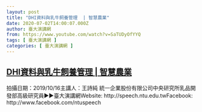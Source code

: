 ```yaml
---
layout: post
title: "DHI資料與乳牛飼養管理  | 智慧農業"
date: 2020-07-02T14:00:07.000Z
author: 臺大演講網
from: https://www.youtube.com/watch?v=SaTUDyOfYYQ
tags: [ 臺大演講網 ]
categories: [ 臺大演講網 ]
---
```

<!--1593698407000-->
[DHI資料與乳牛飼養管理  | 智慧農業](https://www.youtube.com/watch?v=SaTUDyOfYYQ)
------

<div>
拍攝日期：2019/10/16主講人：王詩純 統一企業股份有限公司中央研究所乳品開發部高級研究員►►臺大演講網Website: http://speech.ntu.edu.twFacebook: http://www.facebook.com/ntuspeech
</div>
